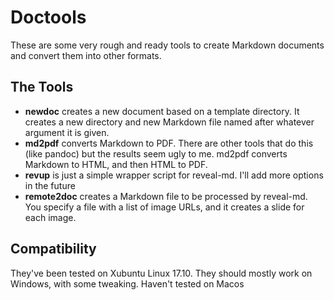 # Doctools

These are some very rough and ready tools to create Markdown documents and convert them into other formats.

## The Tools

* **newdoc** creates a new document based on a template directory. It creates a new directory and new Markdown file named after whatever argument it is given.
* **md2pdf** converts Markdown to PDF. There are other tools that do this (like pandoc) but the results seem ugly to me. md2pdf converts Markdown to HTML, and then HTML to PDF.
* **revup** is just a simple wrapper script for reveal-md. I'll add more options in the future
* **remote2doc** creates a Markdown file to be processed by reveal-md. You specify a file with a list of image URLs, and it creates a slide for each image.

## Compatibility

They've been tested on Xubuntu Linux 17.10. They should mostly work on Windows, with some tweaking. Haven't tested on Macos